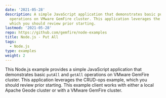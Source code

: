 ```yaml
---
date: '2021-05-28'
description: A simple JavaScript application that demonstrates basic putAll and getAll
  operations on VMware GemFire cluster. This application leverages the CRUD-ops example,
  which you should review prior starting.
lastmod: '2021-05-28'
repo: https://github.com/gemfire/node-examples
title: Node.js - Put All
tags:
  - Node.js
type: examples
weight: 2
---
```


This Node.js example provides a simple JavaScript application that demonstrates basic `putAll` and `getAll` operations on VMware GemFire cluster. This application leverages the CRUD-ops example, which you should review prior starting. This example client works with either a local Apache Geode cluster or with a VMware GemFire cluster.